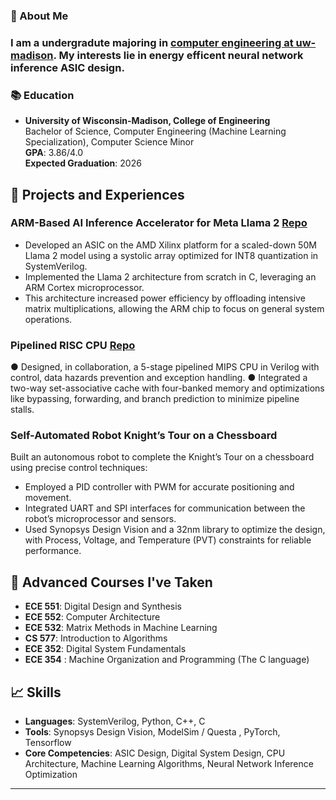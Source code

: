 ### 👋 About Me
### I am a undergradute majoring in [computer engineering at uw-madison](https://guide.wisc.edu/undergraduate/engineering/electrical-computer-engineering/computer-engineering-bs/ "Computer Engineering, B.S. < University of Wisconsin-Madison"). My interests lie in energy efficent neural network inference ASIC design. 

### 📚 Education
- **University of Wisconsin-Madison, College of Engineering**  
  Bachelor of Science, Computer Engineering (Machine Learning Specialization), Computer Science Minor  
  **GPA**: 3.86/4.0  
  **Expected Graduation**: 2026


## 🔬 Projects and Experiences

### ARM-Based AI Inference Accelerator for Meta Llama 2 [Repo](https://github.com/abhinavnandwani/arm-llama2-asic)
- Developed an ASIC on the AMD Xilinx platform for a scaled-down 50M Llama 2 model using a systolic array optimized for INT8 quantization in SystemVerilog.
- Implemented the Llama 2 architecture from scratch in C, leveraging an ARM Cortex microprocessor. 
- This architecture increased power efficiency by offloading intensive matrix multiplications, allowing the ARM chip to focus on general system operations.


### Pipelined RISC CPU [Repo](https://github.com/abhinavnandwani/mips-r2000-microprocessor)
●	Designed, in collaboration, a 5-stage pipelined MIPS CPU in Verilog with control, data hazards prevention and exception handling. 
●	Integrated a two-way set-associative cache with four-banked memory and optimizations like bypassing, forwarding, and branch prediction to minimize pipeline stalls.


### Self-Automated Robot Knight’s Tour on a Chessboard
Built an autonomous robot to complete the Knight’s Tour on a chessboard using precise control techniques:
- Employed a PID controller with PWM for accurate positioning and movement.
- Integrated UART and SPI interfaces for communication between the robot’s microprocessor and sensors.
- Used Synopsys Design Vision and a 32nm library to optimize the design, with Process, Voltage, and Temperature (PVT) constraints for reliable performance.

## 📘 Advanced Courses I've Taken
- **ECE 551**: Digital Design and Synthesis
- **ECE 552**: Computer Architecture
- **ECE 532**: Matrix Methods in Machine Learning
- **CS 577**: Introduction to Algorithms
- **ECE 352**: Digital System Fundamentals
- **ECE 354** : Machine Organization and Programming (The C language)

## 📈 Skills
- **Languages**: SystemVerilog, Python, C++, C
- **Tools**: Synopsys Design Vision, ModelSim / Questa , PyTorch, Tensorflow
- **Core Competencies**: ASIC Design, Digital System Design, CPU Architecture, Machine Learning Algorithms, Neural Network Inference Optimization


---
